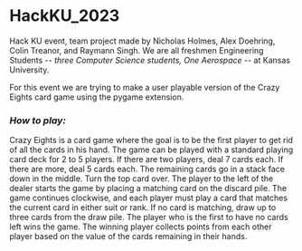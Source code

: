 # HackKU_2023
Hack KU event, team project made by Nicholas Holmes, Alex Doehring, Colin Treanor, and Raymann Singh.
We are all freshmen Engineering Students -- *three Computer Science students, One Aerospace* -- at Kansas University.

For this event we are trying to make a user playable version of the Crazy Eights card game using the pygame extension.

### <align center> *_How to play:_* ###
  Crazy Eights is a card game where the goal is to be the first player to get rid of all the cards in his hand. The game can be played with a standard playing card deck for 2 to 5 players. If there are two players, deal 7 cards each. If there are more, deal 5 cards each. The remaining cards go in a stack face down in the middle. Turn the top card over. The player to the left of the dealer starts the game by placing a matching card on the discard pile. The game continues clockwise, and each player must play a card that matches the current card in either suit or rank. If no card is matching, draw up to three cards from the draw pile. The player who is the first to have no cards left wins the game. The winning player collects points from each other player based on the value of the cards remaining in their hands.

